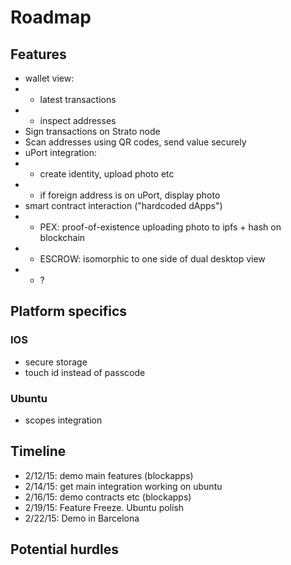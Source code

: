 # Roadmap

## Features

- wallet view:
-  - latest transactions
-  - inspect addresses
- Sign transactions on Strato node
- Scan addresses using QR codes, send value securely
- uPort integration:
-  - create identity, upload photo etc
-  - if foreign address is on uPort, display photo
- smart contract interaction ("hardcoded dApps")
-  - PEX: proof-of-existence uploading photo to ipfs + hash on blockchain
-  - ESCROW: isomorphic to one side of dual desktop view
-  - ?

## Platform specifics

### IOS

- secure storage
- touch id instead of passcode

### Ubuntu

- scopes integration

## Timeline

- 2/12/15: demo main features (blockapps)
- 2/14/15: get main integration working on ubuntu
- 2/16/15: demo contracts etc (blockapps)
- 2/19/15: Feature Freeze. Ubuntu polish
- 2/22/15: Demo in Barcelona

## Potential hurdles